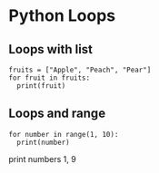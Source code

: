 # Python Loops

## Loops with list

```
fruits = ["Apple", "Peach", "Pear"]
for fruit in fruits:
  print(fruit)
```


## Loops and range

```
for number in range(1, 10):
  print(number)
```
print numbers 1, 9
